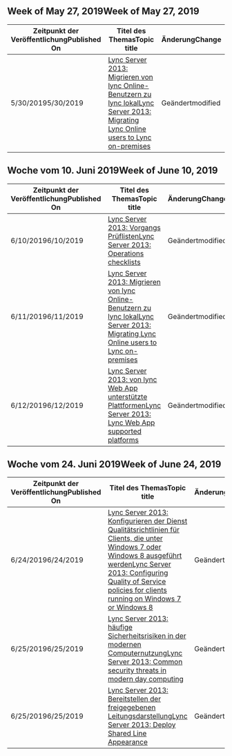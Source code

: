 <!-- This file is generated automatically each week. Changes made to this file will be overwritten.-->




## <a name="week-of-may-27-2019"></a><span data-ttu-id="be823-101">Week of May 27, 2019</span><span class="sxs-lookup"><span data-stu-id="be823-101">Week of May 27, 2019</span></span>


| <span data-ttu-id="be823-102">Zeitpunkt der Veröffentlichung</span><span class="sxs-lookup"><span data-stu-id="be823-102">Published On</span></span> |<span data-ttu-id="be823-103">Titel des Themas</span><span class="sxs-lookup"><span data-stu-id="be823-103">Topic title</span></span> | <span data-ttu-id="be823-104">Änderung</span><span class="sxs-lookup"><span data-stu-id="be823-104">Change</span></span> |
|------|------------|--------|
| <span data-ttu-id="be823-105">5/30/2019</span><span class="sxs-lookup"><span data-stu-id="be823-105">5/30/2019</span></span> | [<span data-ttu-id="be823-106">Lync Server 2013: Migrieren von lync Online-Benutzern zu lync lokal</span><span class="sxs-lookup"><span data-stu-id="be823-106">Lync Server 2013: Migrating Lync Online users to Lync on-premises</span></span>](/LyncServer/lync-server-2013-migrating-lync-online-users-to-lync-on-premises) | <span data-ttu-id="be823-107">Geändert</span><span class="sxs-lookup"><span data-stu-id="be823-107">modified</span></span> |


## <a name="week-of-june-10-2019"></a><span data-ttu-id="be823-108">Woche vom 10. Juni 2019</span><span class="sxs-lookup"><span data-stu-id="be823-108">Week of June 10, 2019</span></span>


| <span data-ttu-id="be823-109">Zeitpunkt der Veröffentlichung</span><span class="sxs-lookup"><span data-stu-id="be823-109">Published On</span></span> |<span data-ttu-id="be823-110">Titel des Themas</span><span class="sxs-lookup"><span data-stu-id="be823-110">Topic title</span></span> | <span data-ttu-id="be823-111">Änderung</span><span class="sxs-lookup"><span data-stu-id="be823-111">Change</span></span> |
|------|------------|--------|
| <span data-ttu-id="be823-112">6/10/2019</span><span class="sxs-lookup"><span data-stu-id="be823-112">6/10/2019</span></span> | [<span data-ttu-id="be823-113">Lync Server 2013: Vorgangs Prüflisten</span><span class="sxs-lookup"><span data-stu-id="be823-113">Lync Server 2013: Operations checklists</span></span>](/LyncServer/lync-server-2013-operations-checklists) | <span data-ttu-id="be823-114">Geändert</span><span class="sxs-lookup"><span data-stu-id="be823-114">modified</span></span> |
| <span data-ttu-id="be823-115">6/11/2019</span><span class="sxs-lookup"><span data-stu-id="be823-115">6/11/2019</span></span> | [<span data-ttu-id="be823-116">Lync Server 2013: Migrieren von lync Online-Benutzern zu lync lokal</span><span class="sxs-lookup"><span data-stu-id="be823-116">Lync Server 2013: Migrating Lync Online users to Lync on-premises</span></span>](/LyncServer/lync-server-2013-migrating-lync-online-users-to-lync-on-premises) | <span data-ttu-id="be823-117">Geändert</span><span class="sxs-lookup"><span data-stu-id="be823-117">modified</span></span> |
| <span data-ttu-id="be823-118">6/12/2019</span><span class="sxs-lookup"><span data-stu-id="be823-118">6/12/2019</span></span> | [<span data-ttu-id="be823-119">Lync Server 2013: von lync Web App unterstützte Plattformen</span><span class="sxs-lookup"><span data-stu-id="be823-119">Lync Server 2013: Lync Web App supported platforms</span></span>](/LyncServer/lync-server-2013-lync-web-app-supported-platforms) | <span data-ttu-id="be823-120">Geändert</span><span class="sxs-lookup"><span data-stu-id="be823-120">modified</span></span> |


## <a name="week-of-june-24-2019"></a><span data-ttu-id="be823-121">Woche vom 24. Juni 2019</span><span class="sxs-lookup"><span data-stu-id="be823-121">Week of June 24, 2019</span></span>


| <span data-ttu-id="be823-122">Zeitpunkt der Veröffentlichung</span><span class="sxs-lookup"><span data-stu-id="be823-122">Published On</span></span> |<span data-ttu-id="be823-123">Titel des Themas</span><span class="sxs-lookup"><span data-stu-id="be823-123">Topic title</span></span> | <span data-ttu-id="be823-124">Änderung</span><span class="sxs-lookup"><span data-stu-id="be823-124">Change</span></span> |
|------|------------|--------|
| <span data-ttu-id="be823-125">6/24/2019</span><span class="sxs-lookup"><span data-stu-id="be823-125">6/24/2019</span></span> | [<span data-ttu-id="be823-126">Lync Server 2013: Konfigurieren der Dienst Qualitätsrichtlinien für Clients, die unter Windows 7 oder Windows 8 ausgeführt werden</span><span class="sxs-lookup"><span data-stu-id="be823-126">Lync Server 2013: Configuring Quality of Service policies for clients running on Windows 7 or Windows 8</span></span>](/LyncServer/lync-server-2013-configuring-quality-of-service-policies-for-clients-running-on-windows-7-or-windows-8) | <span data-ttu-id="be823-127">Geändert</span><span class="sxs-lookup"><span data-stu-id="be823-127">modified</span></span> |
| <span data-ttu-id="be823-128">6/25/2019</span><span class="sxs-lookup"><span data-stu-id="be823-128">6/25/2019</span></span> | [<span data-ttu-id="be823-129">Lync Server 2013: häufige Sicherheitsrisiken in der modernen Computernutzung</span><span class="sxs-lookup"><span data-stu-id="be823-129">Lync Server 2013: Common security threats in modern day computing</span></span>](/LyncServer/lync-server-2013-common-security-threats-in-modern-day-computing) | <span data-ttu-id="be823-130">Geändert</span><span class="sxs-lookup"><span data-stu-id="be823-130">modified</span></span> |
| <span data-ttu-id="be823-131">6/25/2019</span><span class="sxs-lookup"><span data-stu-id="be823-131">6/25/2019</span></span> | [<span data-ttu-id="be823-132">Lync Server 2013: Bereitstellen der freigegebenen Leitungsdarstellung</span><span class="sxs-lookup"><span data-stu-id="be823-132">Lync Server 2013: Deploy Shared Line Appearance</span></span>](/LyncServer/lync-server-2013-deploy-shared-line-appearance) | <span data-ttu-id="be823-133">Geändert</span><span class="sxs-lookup"><span data-stu-id="be823-133">modified</span></span> |
